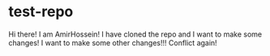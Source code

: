# test-repo
Hi there! I am AmirHossein!
I have cloned the repo and I want to make some changes!
I want to make some other changes!!!
Conflict again!
